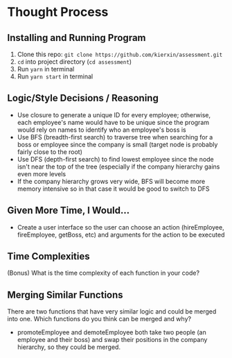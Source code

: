 # Thought Process

## Installing and Running Program
1. Clone this repo: `git clone https://github.com/kierxin/assessment.git`
2. `cd` into project directory (`cd assessment`)
3. Run `yarn` in terminal
4. Run `yarn start` in terminal

## Logic/Style Decisions / Reasoning
- Use closure to generate a unique ID for every employee; otherwise, each employee's name would have to be unique since the program would rely on names to identify who an employee's boss is
- Use BFS (breadth-first search) to traverse tree when searching for a boss or employee since the company is small (target node is probably fairly close to the root) 
- Use DFS (depth-first search) to find lowest employee since the node isn't near the top of the tree (especially if the company hierarchy gains even more levels
- If the company hierarchy grows very wide, BFS will become more memory intensive so in that case it would be good to switch to DFS

## Given More Time, I Would...
- Create a user interface so the user can choose an action (hireEmployee, fireEmployee, getBoss, etc) and arguments for the action to be executed

## Time Complexities
(Bonus) What is the time complexity of each function in your code?

## Merging Similar Functions
There are two functions that have very similar logic and could be merged into one. Which functions do you think can be merged and why?
- promoteEmployee and demoteEmployee both take two people (an employee and their boss) and swap their positions in the company hierarchy, so they could be merged.